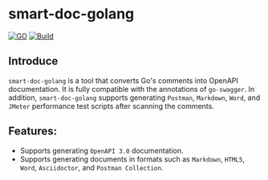 # smart-doc-golang
[![GO](https://img.shields.io/badge/golang-v1.18-blue)]()
[![Build](https://img.shields.io/badge/build-passing-blue)]()
## Introduce
`smart-doc-golang` is a tool that converts Go's comments into OpenAPI documentation. It is fully compatible with the annotations of `go-swagger`. In addition, `smart-doc-golang` supports generating `Postman`, `Markdown`, `Word`, and `JMeter` performance test scripts after scanning the comments.

## Features:

- Supports generating `OpenAPI 3.0` documentation.
- Supports generating documents in formats such as `Markdown`, `HTML5`, `Word`, `Asciidoctor`, and `Postman Collection`.